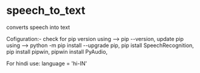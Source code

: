 # speech_to_text
converts speech into text

Cofiguration:-
check for pip version using --> pip --version,
update pip using --> python -m pip install --upgrade pip,
pip istall SpeechRecognition,
pip install pipwin,
pipwin install PyAudio,


For hindi use: language = 'hi-IN'